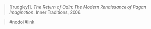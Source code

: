 > [[rudgley]]. *The Return of Odin: The Modern Renaissance of Pagan Imagination*. Inner Traditions, 2006.

> #nodoi #link